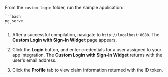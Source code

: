 From the `custom-login` folder, run the sample application:

    ```bash
    ng serve
    ```

1. After a successful compilation, navigate to `http://localhost:8080`. The **Custom Login with Sign-In Widget** page appears.

1. Click the **Login** button, and enter credentials for a user assigned to your app integration. The **Custom Login with Sign-In Widget** returns with the user's email address.

1. Click the **Profile** tab to view claim information returned with the ID token.
